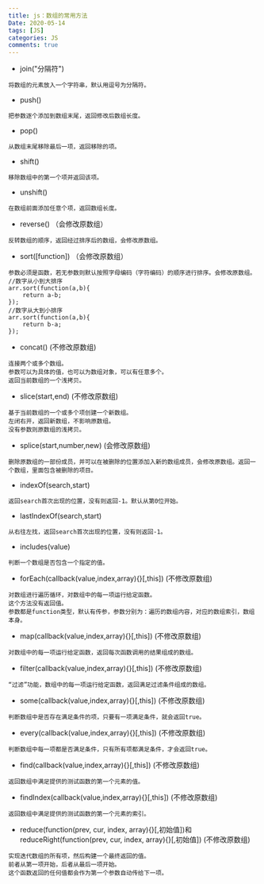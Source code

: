 ```yaml
---
title: js：数组的常用方法
Date: 2020-05-14
tags: [JS]
categories: JS
comments: true
---
```



- join("分隔符")
```
将数组的元素放入一个字符串，默认用逗号为分隔符。
```
- push()
```
把参数逐个添加到数组末尾，返回修改后数组长度。
```
- pop()
```
从数组末尾移除最后一项，返回移除的项。
```
- shift()
```
移除数组中的第一个项并返回该项。
```
- unshift()
```
在数组前面添加任意个项，返回数组长度。
```
- reverse()  （会修改原数组）
```
反转数组的顺序，返回经过排序后的数组，会修改原数组。
```
- sort([function])  （会修改原数组）
```
参数必须是函数，若无参数则默认按照字母编码（字符编码）的顺序进行排序。会修改原数组。
//数字从小到大排序
arr.sort(function(a,b){
    return a-b;
});
//数字从大到小排序
arr.sort(function(a,b){
    return b-a;
});
```
- concat()  (不修改原数组)
```
连接两个或多个数组。
参数可以为具体的值，也可以为数组对象，可以有任意多个。
返回当前数组的一个浅拷贝。
```
- slice(start,end)  (不修改原数组)
```
基于当前数组的一个或多个项创建一个新数组。
左闭右开，返回新数组，不影响原数组。
没有参数则原数组的浅拷贝。
```
- splice(start,number,new) (会修改原数组)
```
删除原数组的一部份成员，并可以在被删除的位置添加入新的数组成员，会修改原数组。返回一个数组，里面包含被删除的项目。
```
- indexOf(search,start)
```
返回search首次出现的位置，没有则返回-1。默认从第0位开始。
```
- lastIndexOf(search,start)
```
从右往左找，返回search首次出现的位置，没有则返回-1。
```
- includes(value)
```
判断一个数组是否包含一个指定的值。
```
- forEach(callback(value,index,array){}[,this]) (不修改原数组)
```
对数组进行遍历循环，对数组中的每一项运行给定函数。
这个方法没有返回值。
参数都是function类型，默认有传参，参数分别为：遍历的数组内容，对应的数组索引，数组本身。
```
- map(callback(value,index,array){}[,this]) (不修改原数组)
```
对数组中的每一项运行给定函数，返回每次函数调用的结果组成的数组。
```
- filter(callback(value,index,array){}[,this]) (不修改原数组)
```
“过滤”功能，数组中的每一项运行给定函数，返回满足过滤条件组成的数组。
```
- some(callback(value,index,array){}[,this]) (不修改原数组)
```
判断数组中是否存在满足条件的项，只要有一项满足条件，就会返回true。
```
- every(callback(value,index,array){}[,this]) (不修改原数组)
```
判断数组中每一项都是否满足条件，只有所有项都满足条件，才会返回true。
```
- find(callback(value,index,array){}[,this]) (不修改原数组)
```
返回数组中满足提供的测试函数的第一个元素的值。
```
- findIndex(callback(value,index,array){}[,this]) (不修改原数组)
```
返回数组中满足提供的测试函数的第一个元素的索引。
```
- reduce(function(prev, cur, index, array){}[,初始值])和reduceRight(function(prev, cur, index, array){}[,初始值]) (不修改原数组)
```
实现迭代数组的所有项，然后构建一个最终返回的值。
前者从第一项开始，后者从最后一项开始。
这个函数返回的任何值都会作为第一个参数自动传给下一项。
```
